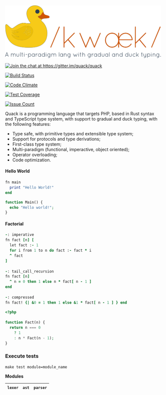 <p align="center">
  <a href="">
    <img alt="Logo" src="./resource/logo.png" width="600px">
  </a>
</p>

<p align="center">

  <a href="https://gitter.im/quack/quack?utm_source=badge&utm_medium=badge&utm_campaign=pr-badge&utm_content=badge"><img alt="Join the chat at https://gitter.im/quack/quack" src="https://badges.gitter.im/quack/quack.svg"></a>

  <a href="https://travis-ci.org/quack/quack"><img alt="Build Status" src="https://travis-ci.org/quack/quack.svg?branch=master"></a>

  <a href="https://codeclimate.com/github/quack/quack"><img alt="Code Climate" src="https://codeclimate.com/github/quack/quack/badges/gpa.svg"></a>

  <a href="https://codeclimate.com/github/quack/quack/coverage"><img alt="Test Coverage" src="https://codeclimate.com/github/quack/quack/badges/coverage.svg"/></a>

  <a href="https://codeclimate.com/github/quack/quack"><img alt="Issue Count" src="https://codeclimate.com/github/quack/quack/badges/issue_count.svg"/></a>

</p>

Quack is a programming language that targets PHP, based in Rust syntax and TypeScript type system, with support
to gradual and duck typing, with the following features:

- Type safe, with primitive types and extensible type system;
- Support for protocols and type derivations;
- First-class type system;
- Multi-paradigm (functional, imperactive, object oriented);
- Operator overloading;
- Code optimization.

#### Hello World

```ruby
fn main
  print "Hello World!"
end
```

```php
function Main() {
  echo "Hello world!";
}
```

#### Factorial

```ruby
-: imperative
fn fact [n] [
  let fact :- 1
  for i from 1 to n do fact :- fact * i
  ^ fact
]

-: tail_call_recursion
fn fact [n]
  ^ n = 0 then 1 else n * fact[ n - 1 ]
end

-: compressed
fn fact! {| &0 = 1 then 1 else &1 * fact[ n - 1 ] } end
```

```php
<?php

function Fact(n) {
  return n === 0
    ? 1
    : n * Fact(n - 1);
}
```

### Execute tests

`make test module=module_name`

**Modules**

| `lexer` | `ast` | `parser` |
|---------|-------|----------|
